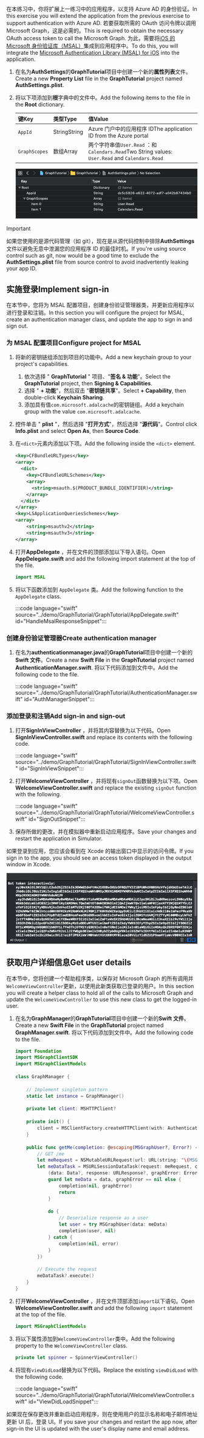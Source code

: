 <!-- markdownlint-disable MD002 MD041 -->

<span data-ttu-id="ed30a-101">在本练习中，你将扩展上一练习中的应用程序，以支持 Azure AD 的身份验证。</span><span class="sxs-lookup"><span data-stu-id="ed30a-101">In this exercise you will extend the application from the previous exercise to support authentication with Azure AD.</span></span> <span data-ttu-id="ed30a-102">若要获取所需的 OAuth 访问令牌以调用 Microsoft Graph，这是必需的。</span><span class="sxs-lookup"><span data-stu-id="ed30a-102">This is required to obtain the necessary OAuth access token to call the Microsoft Graph.</span></span> <span data-ttu-id="ed30a-103">为此，需要将[iOS 的 Microsoft 身份验证库（MSAL）](https://github.com/AzureAD/microsoft-authentication-library-for-objc)集成到应用程序中。</span><span class="sxs-lookup"><span data-stu-id="ed30a-103">To do this, you will integrate the [Microsoft Authentication Library (MSAL) for iOS](https://github.com/AzureAD/microsoft-authentication-library-for-objc) into the application.</span></span>

1. <span data-ttu-id="ed30a-104">在名为**AuthSettings**的**GraphTutorial**项目中创建一个新的**属性列表**文件。</span><span class="sxs-lookup"><span data-stu-id="ed30a-104">Create a new **Property List** file in the **GraphTutorial** project named **AuthSettings.plist**.</span></span>
1. <span data-ttu-id="ed30a-105">将以下项添加到**根**字典中的文件中。</span><span class="sxs-lookup"><span data-stu-id="ed30a-105">Add the following items to the file in the **Root** dictionary.</span></span>

    | <span data-ttu-id="ed30a-106">键</span><span class="sxs-lookup"><span data-stu-id="ed30a-106">Key</span></span> | <span data-ttu-id="ed30a-107">类型</span><span class="sxs-lookup"><span data-stu-id="ed30a-107">Type</span></span> | <span data-ttu-id="ed30a-108">值</span><span class="sxs-lookup"><span data-stu-id="ed30a-108">Value</span></span> |
    |-----|------|-------|
    | `AppId` | <span data-ttu-id="ed30a-109">String</span><span class="sxs-lookup"><span data-stu-id="ed30a-109">String</span></span> | <span data-ttu-id="ed30a-110">Azure 门户中的应用程序 ID</span><span class="sxs-lookup"><span data-stu-id="ed30a-110">The application ID from the Azure portal</span></span> |
    | `GraphScopes` | <span data-ttu-id="ed30a-111">数组</span><span class="sxs-lookup"><span data-stu-id="ed30a-111">Array</span></span> | <span data-ttu-id="ed30a-112">两个字符串值`User.Read` ：和`Calendars.Read`</span><span class="sxs-lookup"><span data-stu-id="ed30a-112">Two String values: `User.Read` and `Calendars.Read`</span></span> |

    ![Xcode 中的 plist 文件的屏幕截图 AuthSettings](./images/auth-settings.png)

> [!IMPORTANT]
> <span data-ttu-id="ed30a-114">如果您使用的是源代码管理（如 git），现在是从源代码控制中排除**AuthSettings**文件以避免无意中泄漏您的应用程序 ID 的最佳时机。</span><span class="sxs-lookup"><span data-stu-id="ed30a-114">If you're using source control such as git, now would be a good time to exclude the **AuthSettings.plist** file from source control to avoid inadvertently leaking your app ID.</span></span>

## <a name="implement-sign-in"></a><span data-ttu-id="ed30a-115">实施登录</span><span class="sxs-lookup"><span data-stu-id="ed30a-115">Implement sign-in</span></span>

<span data-ttu-id="ed30a-116">在本节中，您将为 MSAL 配置项目，创建身份验证管理器类，并更新应用程序以进行登录和注销。</span><span class="sxs-lookup"><span data-stu-id="ed30a-116">In this section you will configure the project for MSAL, create an authentication manager class, and update the app to sign in and sign out.</span></span>

### <a name="configure-project-for-msal"></a><span data-ttu-id="ed30a-117">为 MSAL 配置项目</span><span class="sxs-lookup"><span data-stu-id="ed30a-117">Configure project for MSAL</span></span>

1. <span data-ttu-id="ed30a-118">将新的密钥链组添加到项目的功能中。</span><span class="sxs-lookup"><span data-stu-id="ed30a-118">Add a new keychain group to your project's capabilities.</span></span>
    1. <span data-ttu-id="ed30a-119">依次选择 " **GraphTutorial** " 项目、"**签名 & 功能**"。</span><span class="sxs-lookup"><span data-stu-id="ed30a-119">Select the **GraphTutorial** project, then **Signing & Capabilities**.</span></span>
    1. <span data-ttu-id="ed30a-120">选择 " **+ 功能**"，然后双击 "**密钥链共享**"。</span><span class="sxs-lookup"><span data-stu-id="ed30a-120">Select **+ Capability**, then double-click **Keychain Sharing**.</span></span>
    1. <span data-ttu-id="ed30a-121">添加具有值`com.microsoft.adalcache`的密钥链组。</span><span class="sxs-lookup"><span data-stu-id="ed30a-121">Add a keychain group with the value `com.microsoft.adalcache`.</span></span>

1. <span data-ttu-id="ed30a-122">控件单击 " **plist** "，然后选择 "**打开方式**"，然后选择 "**源代码**"。</span><span class="sxs-lookup"><span data-stu-id="ed30a-122">Control click **Info.plist** and select **Open As**, then **Source Code**.</span></span>
1. <span data-ttu-id="ed30a-123">在`<dict>`元素内添加以下项。</span><span class="sxs-lookup"><span data-stu-id="ed30a-123">Add the following inside the `<dict>` element.</span></span>

    ```xml
    <key>CFBundleURLTypes</key>
    <array>
      <dict>
        <key>CFBundleURLSchemes</key>
        <array>
          <string>msauth.$(PRODUCT_BUNDLE_IDENTIFIER)</string>
        </array>
      </dict>
    </array>
    <key>LSApplicationQueriesSchemes</key>
    <array>
        <string>msauthv2</string>
        <string>msauthv3</string>
    </array>
    ```

1. <span data-ttu-id="ed30a-124">打开**AppDelegate** ，并在文件的顶部添加以下导入语句。</span><span class="sxs-lookup"><span data-stu-id="ed30a-124">Open **AppDelegate.swift** and add the following import statement at the top of the file.</span></span>

    ```Swift
    import MSAL
    ```

1. <span data-ttu-id="ed30a-125">将以下函数添加到 `AppDelegate` 类。</span><span class="sxs-lookup"><span data-stu-id="ed30a-125">Add the following function to the `AppDelegate` class.</span></span>

    :::code language="swift" source="../demo/GraphTutorial/GraphTutorial/AppDelegate.swift" id="HandleMsalResponseSnippet":::

### <a name="create-authentication-manager"></a><span data-ttu-id="ed30a-126">创建身份验证管理器</span><span class="sxs-lookup"><span data-stu-id="ed30a-126">Create authentication manager</span></span>

1. <span data-ttu-id="ed30a-127">在名为**authenticationmanager.java**的**GraphTutorial**项目中创建一个新的**Swift 文件**。</span><span class="sxs-lookup"><span data-stu-id="ed30a-127">Create a new **Swift File** in the **GraphTutorial** project named **AuthenticationManager.swift**.</span></span> <span data-ttu-id="ed30a-128">将以下代码添加到文件中。</span><span class="sxs-lookup"><span data-stu-id="ed30a-128">Add the following code to the file.</span></span>

    :::code language="swift" source="../demo/GraphTutorial/GraphTutorial/AuthenticationManager.swift" id="AuthManagerSnippet":::

### <a name="add-sign-in-and-sign-out"></a><span data-ttu-id="ed30a-129">添加登录和注销</span><span class="sxs-lookup"><span data-stu-id="ed30a-129">Add sign-in and sign-out</span></span>

1. <span data-ttu-id="ed30a-130">打开**SignInViewController** ，并将其内容替换为以下代码。</span><span class="sxs-lookup"><span data-stu-id="ed30a-130">Open **SignInViewController.swift** and replace its contents with the following code.</span></span>

    :::code language="swift" source="../demo/GraphTutorial/GraphTutorial/SignInViewController.swift" id="SignInViewSnippet":::

1. <span data-ttu-id="ed30a-131">打开**WelcomeViewController** ，并将现有`signOut`函数替换为以下项。</span><span class="sxs-lookup"><span data-stu-id="ed30a-131">Open **WelcomeViewController.swift** and replace the existing `signOut` function with the following.</span></span>

    :::code language="swift" source="../demo/GraphTutorial/GraphTutorial/WelcomeViewController.swift" id="SignOutSnippet":::

1. <span data-ttu-id="ed30a-132">保存所做的更改，并在模拟器中重新启动应用程序。</span><span class="sxs-lookup"><span data-stu-id="ed30a-132">Save your changes and restart the application in Simulator.</span></span>

<span data-ttu-id="ed30a-133">如果登录到应用，您应该会看到在 Xcode 的输出窗口中显示的访问令牌。</span><span class="sxs-lookup"><span data-stu-id="ed30a-133">If you sign in to the app, you should see an access token displayed in the output window in Xcode.</span></span>

![显示访问令牌的 Xcode 中的输出窗口的屏幕截图](./images/access-token-output.png)

## <a name="get-user-details"></a><span data-ttu-id="ed30a-135">获取用户详细信息</span><span class="sxs-lookup"><span data-stu-id="ed30a-135">Get user details</span></span>

<span data-ttu-id="ed30a-136">在本节中，您将创建一个帮助程序类，以保存对 Microsoft Graph 的所有调用并`WelcomeViewController`更新，以使用此新类获取已登录的用户。</span><span class="sxs-lookup"><span data-stu-id="ed30a-136">In this section you will create a helper class to hold all of the calls to Microsoft Graph and update the `WelcomeViewController` to use this new class to get the logged-in user.</span></span>

1. <span data-ttu-id="ed30a-137">在名为**GraphManager**的**GraphTutorial**项目中创建一个新的**Swift 文件**。</span><span class="sxs-lookup"><span data-stu-id="ed30a-137">Create a new **Swift File** in the **GraphTutorial** project named **GraphManager.swift**.</span></span> <span data-ttu-id="ed30a-138">将以下代码添加到文件中。</span><span class="sxs-lookup"><span data-stu-id="ed30a-138">Add the following code to the file.</span></span>

    ```Swift
    import Foundation
    import MSGraphClientSDK
    import MSGraphClientModels

    class GraphManager {

        // Implement singleton pattern
        static let instance = GraphManager()

        private let client: MSHTTPClient?

        private init() {
            client = MSClientFactory.createHTTPClient(with: AuthenticationManager.instance)
        }

        public func getMe(completion: @escaping(MSGraphUser?, Error?) -> Void) {
            // GET /me
            let meRequest = NSMutableURLRequest(url: URL(string: "\(MSGraphBaseURL)/me")!)
            let meDataTask = MSURLSessionDataTask(request: meRequest, client: self.client, completion: {
                (data: Data?, response: URLResponse?, graphError: Error?) in
                guard let meData = data, graphError == nil else {
                    completion(nil, graphError)
                    return
                }

                do {
                    // Deserialize response as a user
                    let user = try MSGraphUser(data: meData)
                    completion(user, nil)
                } catch {
                    completion(nil, error)
                }
            })

            // Execute the request
            meDataTask?.execute()
        }
    }
    ```

1. <span data-ttu-id="ed30a-139">打开**WelcomeViewController** ，并在文件顶部添加`import`以下语句。</span><span class="sxs-lookup"><span data-stu-id="ed30a-139">Open **WelcomeViewController.swift** and add the following `import` statement at the top of the file.</span></span>

    ```Swift
    import MSGraphClientModels
    ```

1. <span data-ttu-id="ed30a-140">将以下属性添加到`WelcomeViewController`类中。</span><span class="sxs-lookup"><span data-stu-id="ed30a-140">Add the following property to the `WelcomeViewController` class.</span></span>

    ```Swift
    private let spinner = SpinnerViewController()
    ```

1. <span data-ttu-id="ed30a-141">将现有`viewDidLoad`替换为以下代码。</span><span class="sxs-lookup"><span data-stu-id="ed30a-141">Replace the existing `viewDidLoad` with the following code.</span></span>

    :::code language="swift" source="../demo/GraphTutorial/GraphTutorial/WelcomeViewController.swift" id="ViewDidLoadSnippet":::

<span data-ttu-id="ed30a-142">如果现在保存更改并重新启动应用程序，则在使用用户的显示名称和电子邮件地址更新 UI 后，登录 UI。</span><span class="sxs-lookup"><span data-stu-id="ed30a-142">If you save your changes and restart the app now, after sign-in the UI is updated with the user's display name and email address.</span></span>
